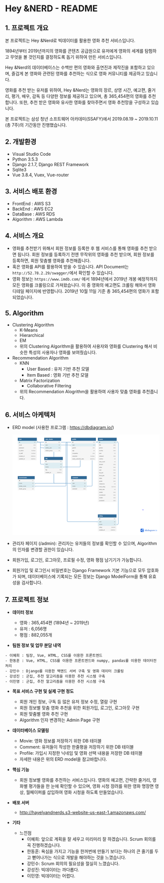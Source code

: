 # Hey &NERD - README
## 1. 프로젝트 개요
본 프로젝트는 Hey &Nerd로 빅데이터를 활용한 영화 추천 서비스입니다.

1894년부터 2019년까지의 영화를 콘텐츠 공급원으로 유저에게 영화의 세계를 탐험하고 무엇을 볼 것인지를 결정하도록 돕기 위하여 만든 서비스입니다.

Hey &Nerd의 데이터베이스는 수백만 편의 영화와 출연진과 제작진을 포함하고 있으며, 즐겁게 본 영화와 관련된 영화를 추천하는 식으로 영화 커뮤니티를 제공하고 있습니다.

영화를 추천 받는 유저를 위하여, Hey &Nerd는 영화의 장르, 상영 시간, 예고편, 줄거리, 평가, 배우, 감독 등 다양한 정보를 제공하고 있으며, 총 365,454편의 영화를 추천합니다. 또한, 추천 받은 영화와 유사한 영화를 찾아주면서 영화 추천망을 구성하고 있습니다.

본 프로젝트는 삼성 청년 소프트웨어 아카데미(SSAFY)에서 2019.08.19 ~ 2019.10.11 (총 7주)의 기간동안 진행했습니다.
## 2. 개발환경
- Visual Studio Code
- Python 3.5.3
- Django 2.1.7, Django REST Framework
- Sqlite3
- Vue 3.8.4, Vuex, Vue-router
## 3. 서비스 배포 환경
  - FrontEnd : AWS S3
  - BackEnd : AWS EC2
  - DataBase : AWS RDS
  - Algorithm : AWS Lambda
## 4. 서비스 개요
- 영화를 추천받기 위해서 회원 정보를 등록한 후 웹 서비스를 통해 영화를 추천 받으면 됩니다. 회원 정보를 등록하기 전엔 무작위의 영화를 추천 받으며, 회원 정보를 등록하면, 회원 맞춤별 영화를 추천해줍니다.
- 혹은 영화를 API를 활용하여 받을 수 있습니다. API Document는 `http://52.78.2.29/swagger/`에서 확인할 수 있습니다.
- 영화 정보는 `https://www.imdb.com/` 에서 1894년에서 2019년 개봉 예정작까지 모든 영화를 크롤링으로 가져왔습니다. 이 중 영화의 예고편도 크롤링 해와서 영화 디테일 페이지에 반영합니다. 2019년 10월 11일 기준 총 365,454편의 영화가 포함되었습니다.
## 5. Algorithm
- Clustering Algorithm
  - K-Means
  - Hierarchical
  - EM
  - 위의 Clustering Algorithm을 활용하여 사용자와 영화를 Clustering 해서 비슷한 특성의 사용자나 영화를 보여줬습니다.
- Recommendation Algorithm
  - KNN
    - User Based : 유저 기반 추천 모델
    - Item Based : 영화 기반 추천 모델
  - Matrix Factorization
    - Collaborative Filtering
  - 위의 Recommendation Alogrithm을 활용하여 사용자 맞춤 영화를 추천줍니다.
## 6. 서비스 아케텍처
- ERD model (사용한 프로그램 : https://dbdiagram.io/)

  ![](./ERD_Model.png)
- 관리자 페이지 (/admin): 관리자는 유저들의 정보를 확인할 수 있으며, Algorithm의 인자를 변경할 권한이 있습니다.
- 회원가입, 로그인, 로그아웃, 프로필 수정, 영화 평점 남기기가 가능합니다.
- 회원가입 및 로그인시 비밀번호는 Django Framework 기본 기능으로 모두 암호화가 되며, 데이터베이스에 기록되는 모든 정보는 Django ModelForm을 통해 유효성을 검사합니다.
## 7. 프로젝트 정보
- **데이터 정보**

  - 영화 : 365,454편 (1894년 ~ 2019년)
  - 유저 : 6,056명
  - 평점 : 882,055개
- **팀원 정보 및 업무 분담 내역**
```
- 이혜희 : 팀장, Vue, HTML, CSS를 이용한 프론트엔드
- 한동훈 : Vue, HTML, CSS를 이용한 프론트엔드와 numpy, pandas를 이용한 데이터전처리
- 강민수 : Django를 이용한 백엔드 서버 구축 및 영화 데이터 크롤링
- 강성진 : 군집, 추천 알고리즘을 이용한 추천 시스템 구축
- 이민영 : 군집, 추천 알고리즘을 이용한 추천 시스템 구축
```
- **목표 서비스 구현 및 실제 구현 정도**
  - 회원 개인 정보, 구독 등 많은 유저 정보 수정, 열람 구현
  - 회원 정보별 맞춤 영화 추천을 위한 회원가입, 로그인, 로그아웃 구현
  - 회원 맞춤별 영화 추천 구현
  - Algorithm 인자 변경하는 Admin Page 구현

- **데이터베이스 모델링**

  - Movie: 영화 정보를 저장하기 위한 DB 테이블
  - Comment: 유저들이 작성한 한줄평을 저장하기 위한 DB 테이블
  - Profile: 가입시 지정한 닉네임 및 영화 선택 내용을 저장한 DB 테이블
  - 자세한 내용은 위의 ERD model을 참고바랍니다.

- **핵심 기능**
  - 회원 정보별 영화를 추천하는 서비스입니다. 영화의 예고편, 간략한 줄거리, 영화별 평가들을 한 눈에 확인할 수 있으며, 영화 시청 장려를 위한 영화 명장면 영상, 월페이퍼를 삽입하여 영화 시청을 하도록 만들었습니다.

- **배포 서버**
  - http://hayelyandnerds.s3-website-us-east-1.amazonaws.com/

- **기타**
  - 느낀점
    - 이혜희: 앞으로 계획을 잘 세우고 미리미리 잘 하겠습니다. Scrum 회의를 꼭 진행하겠습니다.
    - 한동훈: 욕심을 가지고 기능을 한꺼번에 만들기 보다는 하나의 큰 줄기를 두고 뻗어나가는 식으로 개발을 해야하는 것을 느꼈습니다.
    - 강민수: Scrum 회의의 필요성을 절실히 느꼈습니다.
    - 강성진: 빅데이터는 까다롭다.
    - 이민영: 빅데이터는 어렵다.